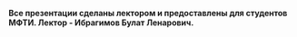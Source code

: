 **Все презентации сделаны лектором и предоставлены для студентов МФТИ. Лектор - Ибрагимов Булат Ленарович.**
